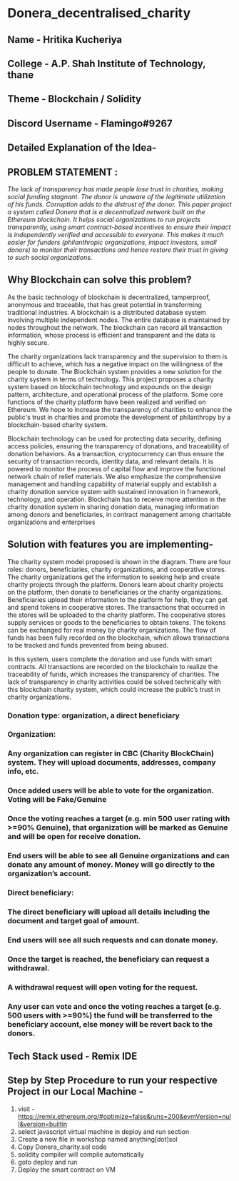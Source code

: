 # Donera_decentralised_charity

## Name - Hritika Kucheriya
## College - A.P. Shah Institute of Technology, thane
## Theme - Blockchain / Solidity
## Discord Username - Flamingo#9267
## Detailed Explanation of the Idea-

## PROBLEM STATEMENT :
*The lack of transparency has made people lose trust in charities, making social funding stagnant. The donor is unaware of the legitimate utilization of his funds. Corruption adds to the distrust of the donor. This paper project a system called Donera that is a decentralized network built on the Ethereum blockchain. It helps social organizations to run projects transparently, using smart contract-based incentives to ensure their impact is independently verified and accessible to everyone. This makes it much easier for funders (philanthropic organizations, impact investors, small donors) to monitor their transactions and hence restore their trust in giving to such social organizations.*

## Why Blockchain can solve this problem?
As the basic technology of blockchain is decentralized, tamperproof, anonymous and traceable, that has great potential in transforming traditional industries. A blockchain is a distributed database system involving multiple independent nodes. The entire database is maintained by nodes throughout the network. The blockchain can record all transaction information, whose process is efficient and transparent and the data is highly secure. 

The charity organizations lack transparency and the supervision to them is difficult to achieve, which has a negative impact on the willingness of the people to donate. The Blockchain system provides a new solution for the charity system in terms of technology. This project proposes a charity system based on blockchain technology and expounds on the design pattern, architecture, and operational process of the platform. Some core functions of the charity platform have been realized and verified on Ethereum. We hope to increase the transparency of charities to enhance the public's trust in charities and promote the development of philanthropy by a blockchain-based charity system.

Blockchain technology can be used for protecting data security, defining access policies, ensuring the transparency of donations, and traceability of donation behaviors. As a transaction, cryptocurrency can thus ensure the security of transaction records, identity data, and relevant details. It is powered to monitor the process of capital flow and improve the functional network chain of relief materials. We also emphasize the comprehensive management and handling capability of material supply and establish a charity donation service system with sustained innovation in framework, technology, and operation. Blockchain has to receive more attention in the charity donation system in sharing donation data, managing information among donors and beneficiaries, in contract management among charitable organizations and enterprises

## Solution with features you are implementing-
The charity system model proposed is shown in the diagram. There are four roles: donors, beneficiaries, charity organizations, and cooperative stores. The charity organizations get the information to seeking help and create charity projects through the platform. Donors learn about charity projects on the platform, then donate to beneficiaries or the charity organizations. Beneficiaries upload their information to the platform for help, they can get and spend tokens in cooperative stores. The transactions that occurred in the stores will be uploaded to the charity platform. The cooperative stores supply services or goods to the beneficiaries to obtain tokens. The tokens can be exchanged for real money by charity organizations. The flow of funds has been fully recorded on the blockchain, which allows transactions to be tracked and funds prevented from being abused.

In this system, users complete the donation and use funds with smart contracts. All transactions are recorded on the blockchain to realize the traceability of funds, which increases the transparency of charities. The lack of transparency in charity activities could be solved technically with this blockchain charity system, which could increase the public’s trust in charity organizations.

### Donation type: organization, a direct beneficiary 
### Organization: 
### Any organization can register in CBC (Charity BlockChain) system.  They will upload documents, addresses, company info, etc.
### Once added users will be able to vote for the organization. Voting will be Fake/Genuine
### Once the voting reaches a target (e.g. min 500 user rating with >=90% Genuine), that organization will be marked as Genuine and will be open for receive donation.
### End users will be able to see all Genuine organizations and can donate any amount of money. Money will go directly to the organization’s account. 
### Direct beneficiary:
### The direct beneficiary will upload all details including the document and target goal of amount.
### End users will see all such requests and can donate money.
### Once the target is reached, the beneficiary can request a withdrawal. 
### A withdrawal request will open voting for the request.
### Any user can vote and once the voting reaches a target (e.g. 500 users with >=90%) the fund will be transferred to the beneficiary account, else money will be revert back to the donors.

## Tech Stack used - Remix IDE
## Step by Step Procedure to run your respective Project in our Local Machine - 
1. visit -https://remix.ethereum.org/#optimize=false&runs=200&evmVersion=null&version=builtin
2. select javascript virtual machine in  deploy and run section
3. Create a new file in workshop named anything[dot]sol
4. Copy Donera_charity.sol code
5. solidity compiler will compile automatically
6. goto deploy and run
7. Deploy the smart contract on VM

